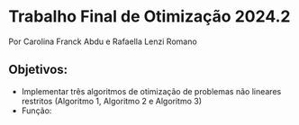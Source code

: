 # Trabalho Final de Otimização 2024.2
Por Carolina Franck Abdu e Rafaella Lenzi Romano
## Objetivos:
- Implementar três algoritmos de otimização de problemas não lineares restritos (Algoritmo 1, Algoritmo 2 e Algoritmo 3)
- Função: 
